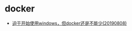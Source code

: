 # docker
* [迫于开始使用windows，但docker还是不能少(20190808)](../20190808docker/20190808wsl-remote-docker/README.md)